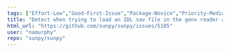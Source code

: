 ```yaml
---
tags: ["Effort-Low","Good-First-Issue","Package-Novice","Priority-Medium","astronomy","astropy","hacktoberfest","io","python","solar","solar-physics","sun","sunpy"]
title: "Detect when trying to load an IDL sav file in the genx reader and redirect users to scipy.io.readsav"
html_url: "https://github.com/sunpy/sunpy/issues/5185"
user: "namurphy"
repo: "sunpy/sunpy"
---
```


